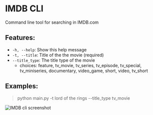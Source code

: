 # IMDB CLI

Command line tool for searching in IMDB.com

## Features:
- `-h, --help`:   Show this help message
- `-t, --title`:  Title of the the movie (required)
- `--title_type`: The title type of the movie
  - choices: feature, tv_movie, tv_series, tv_episode, tv_special, tv_miniseries, documentary, video_game, short, video, tv_short


## Examples:
> python main.py -t lord of the rings --title_type tv_movie

![IMDB cli screenshot](https://www.photobox.co.uk/my/photo/full?photo_id=501680315618)
